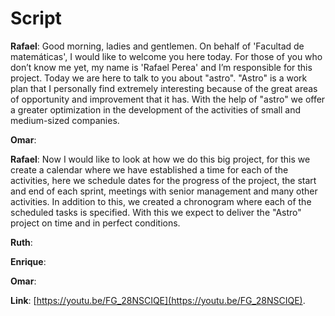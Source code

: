 # Script

**Rafael**: Good morning, ladies and gentlemen. On behalf of 'Facultad de matemáticas', I would like to welcome you here today. 
For those of you who don’t know me yet, my name is 'Rafael Perea' and I’m responsible for this project.
Today we are here to talk to you about "astro".
"Astro" is a work plan that I personally find extremely interesting because of the great areas of opportunity and improvement that it has.
With the help of "astro" we offer a greater optimization in the development of the activities of small and medium-sized companies.

**Omar**:

**Rafael**: Now I would like to look at how we do this big project, for this we create a calendar where we have established a time for each of the activities, 
here we schedule dates for the progress of the project, the start and end of each sprint, meetings with senior management and many other activities. 
In addition to this, we created a chronogram where each of the scheduled tasks is specified. With this we expect to deliver the "Astro" project on time and in perfect conditions.

**Ruth**:

**Enrique**:

**Omar**:

**Link**: [https://youtu.be/FG_28NSCIQE](https://youtu.be/FG_28NSCIQE).
